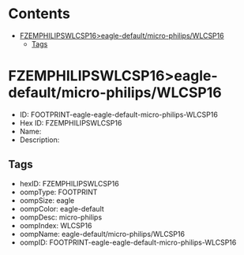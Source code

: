 



Contents
========

* [FZEMPHILIPSWLCSP16>eagle-default/micro-philips/WLCSP16](#fzemphilipswlcsp16eagle-defaultmicro-philipswlcsp16)
	* [Tags](#tags)

# FZEMPHILIPSWLCSP16>eagle-default/micro-philips/WLCSP16

- ID: FOOTPRINT-eagle-eagle-default-micro-philips-WLCSP16
- Hex ID: FZEMPHILIPSWLCSP16
- Name: 
- Description: 

## Tags

- hexID: FZEMPHILIPSWLCSP16
- oompType: FOOTPRINT
- oompSize: eagle
- oompColor: eagle-default
- oompDesc: micro-philips
- oompIndex: WLCSP16
- oompName: eagle-default/micro-philips/WLCSP16
- oompID: FOOTPRINT-eagle-eagle-default-micro-philips-WLCSP16
